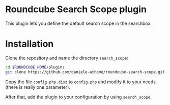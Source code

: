 Roundcube Search Scope plugin
=============================

This plugin lets you define the default search scope in the searchbox.

Installation
============

Clone the repository and name the directory `search_scope`:

```sh
cd $ROUNDCUBE_HOME/plugins
git clone https://github.com/daniele-athome/roundcube-search-scope.git search_scope
```

Copy the file `config.php.dist` to `config.php` and modify it to your needs (there is really one parameter).

After that, add the plugin to your configuration by using `search_scope`.
